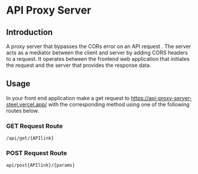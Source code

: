 # API Proxy Server

## Introduction
A proxy server that bypasses the CORs error on an API request . The server acts as a mediator between the client and server by adding CORS headers to a request. It operates between the frontend web application that initiates the request and the server that provides the response data.
## Usage
In your front end application make a get request to https://api-proxy-server-steel.vercel.app/ with the corresponding method using one of the following routes below.

### GET Request Route
`/api/get/{APIlink}`

### POST Request Route
`api/post{APIlink}/{params}`

